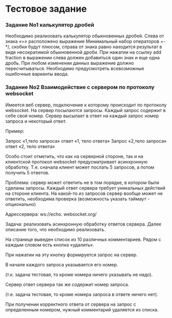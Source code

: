 <h1>Тестовое задание</h1>

<h3>Задание No1 калькулятор дробей</h3>
<p>Необходимо реализовать калькулятор обыкновенных дробей. Слева от знака «=» расположено выражение Минимальный набор
  операторов +-*/, скобки будут плюсом, справа от знака равно находится результат в виде несократимой обыкновенной
  дроби. При нажатии на ссылку add fraction в выражении слева должен добавиться один знак и еще одна дробь. При любом
  изменении данных выражение должно пересчитываться. Необходимо предусмотреть всевозможные ошибочные варианты ввода.</p>

<h3>Задание No2 Взаимодействие с сервером по протоколу websocket</h3>
<p>Имеется веб сервер, подключение к которому происходит по протоколу websocket. На сервер посылаются запросы. Каждый
  запрос содержит в себе свой номер. Сервер высылает в ответ на каждый запрос номер запроса и некоторый ответ.</p><p>
  Пример:</p><p>Запрос «1,тело запроса» ответ «1, тело ответа» Запрос «2,тело запроса» ответ «2, тело ответа»</p><p>
  Особо стоит отметить, что как на серверной стороне, так и на клиентской протокол websocket предусматривает
  асинхронную обработку. Т.е. сначала клиент может послать 5 запросов, а потом получить 5 ответов.</p><p>Проблема:
  сервер может ответить не в том порядке, в котором были сделаны запросы. Каждый ответ сервера требует уникальных
  действий на стороне клиента. На какой-то из запросов сервер вообще может не ответить, необходима проверка
  (возможность указать таймаут - опционально)</p><p>Адрессервера: ws://echo. websocket.org/</p><p>Задача: реализовать
  асинхронную обработку ответов сервера. Далее описание того, что необходимо реализовать.</p><p>На странице выведен
  список из 10 различных комментариев. Рядом с каждым словом есть кнопка «удалить».</p><p>При нажатии на эту кнопку
  формируется запрос на сервер.</p><p>В начале каждого запроса указывается его номер.</p><p>(т.к. задача тестовая, то
  кроме номера ничего указывать не надо).</p><p>Сервер ответ сервера так же содержит номер запроса.</p><p>(т.е. задача
  тестовая, то кроме номера запроса в ответе ничего нет).</p><p>При получении корректного ответа от сервера на запрос с
  определенным номером, нужный комментарий удаляется из списка.</p>
